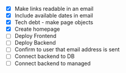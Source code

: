 

- [X]  Make links readable in an email
- [X]  Include available dates in email
- [X]  Tech debt - make page objects
- [X]  Create homepage
- [ ]  Deploy Frontend
- [ ]  Deploy Backend
- [ ]  Confirm to user that email address is sent
- [ ]  Connect backend to DB
- [ ]  Connect backend to managed